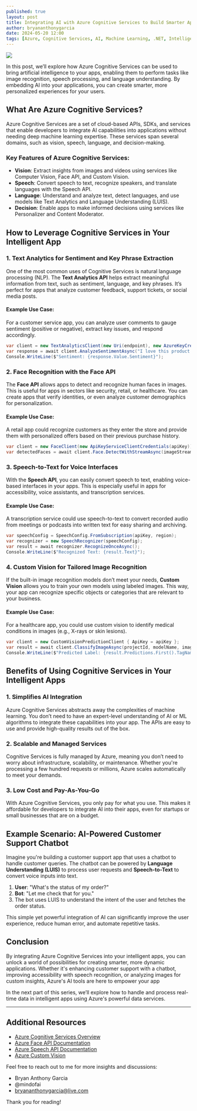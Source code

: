 ```yaml
---
published: true
layout: post
title: Integrating AI with Azure Cognitive Services to Build Smarter Apps
author: bryananthonygarcia
date: 2024-05-20 12:00
tags: [Azure, Cognitive Services, AI, Machine Learning, .NET, Intelligent Apps]
---
```


<img src="{{site.baseurl}}/azure-cognitive-services-banner.jpg"/>

In this post, we’ll explore how Azure Cognitive Services can be used to bring artificial intelligence to your apps, enabling them to perform tasks like image recognition, speech processing, and language understanding. By embedding AI into your applications, you can create smarter, more personalized experiences for your users.

## What Are Azure Cognitive Services?

Azure Cognitive Services are a set of cloud-based APIs, SDKs, and services that enable developers to integrate AI capabilities into applications without needing deep machine learning expertise. These services span several domains, such as vision, speech, language, and decision-making.

### Key Features of Azure Cognitive Services:
- **Vision**: Extract insights from images and videos using services like Computer Vision, Face API, and Custom Vision.
- **Speech**: Convert speech to text, recognize speakers, and translate languages with the Speech API.
- **Language**: Understand and analyze text, detect languages, and use models like Text Analytics and Language Understanding (LUIS).
- **Decision**: Enable apps to make informed decisions using services like Personalizer and Content Moderator.


## How to Leverage Cognitive Services in Your Intelligent App

### 1. **Text Analytics for Sentiment and Key Phrase Extraction**

One of the most common uses of Cognitive Services is natural language processing (NLP). The **Text Analytics API** helps extract meaningful information from text, such as sentiment, language, and key phrases. It’s perfect for apps that analyze customer feedback, support tickets, or social media posts.

#### Example Use Case: 
For a customer service app, you can analyze user comments to gauge sentiment (positive or negative), extract key issues, and respond accordingly.

```csharp
var client = new TextAnalyticsClient(new Uri(endpoint), new AzureKeyCredential(apiKey));
var response = await client.AnalyzeSentimentAsync("I love this product! It's amazing.");
Console.WriteLine($"Sentiment: {response.Value.Sentiment}");
```

### 2. **Face Recognition with the Face API**

The **Face API** allows apps to detect and recognize human faces in images. This is useful for apps in sectors like security, retail, or healthcare. You can create apps that verify identities, or even analyze customer demographics for personalization.

#### Example Use Case:
A retail app could recognize customers as they enter the store and provide them with personalized offers based on their previous purchase history.

```csharp
var client = new FaceClient(new ApiKeyServiceClientCredentials(apiKey)) { Endpoint = endpoint };
var detectedFaces = await client.Face.DetectWithStreamAsync(imageStream);
```

### 3. **Speech-to-Text for Voice Interfaces**

With the **Speech API**, you can easily convert speech to text, enabling voice-based interfaces in your apps. This is especially useful in apps for accessibility, voice assistants, and transcription services.

#### Example Use Case:
A transcription service could use speech-to-text to convert recorded audio from meetings or podcasts into written text for easy sharing and archiving.

```csharp
var speechConfig = SpeechConfig.FromSubscription(apiKey, region);
var recognizer = new SpeechRecognizer(speechConfig);
var result = await recognizer.RecognizeOnceAsync();
Console.WriteLine($"Recognized Text: {result.Text}");
```

### 4. **Custom Vision for Tailored Image Recognition**

If the built-in image recognition models don’t meet your needs, **Custom Vision** allows you to train your own models using labeled images. This way, your app can recognize specific objects or categories that are relevant to your business.

#### Example Use Case:
For a healthcare app, you could use custom vision to identify medical conditions in images (e.g., X-rays or skin lesions).

```csharp
var client = new CustomVisionPredictionClient { ApiKey = apiKey };
var result = await client.ClassifyImageAsync(projectId, modelName, imageStream);
Console.WriteLine($"Predicted Label: {result.Predictions.First().TagName}");
```

## Benefits of Using Cognitive Services in Your Intelligent Apps

### 1. **Simplifies AI Integration**
Azure Cognitive Services abstracts away the complexities of machine learning. You don’t need to have an expert-level understanding of AI or ML algorithms to integrate these capabilities into your app. The APIs are easy to use and provide high-quality results out of the box.

### 2. **Scalable and Managed Services**
Cognitive Services is fully managed by Azure, meaning you don’t need to worry about infrastructure, scalability, or maintenance. Whether you're processing a few hundred requests or millions, Azure scales automatically to meet your demands.

### 3. **Low Cost and Pay-As-You-Go**
With Azure Cognitive Services, you only pay for what you use. This makes it affordable for developers to integrate AI into their apps, even for startups or small businesses that are on a budget.

## Example Scenario: AI-Powered Customer Support Chatbot

Imagine you're building a customer support app that uses a chatbot to handle customer queries. The chatbot can be powered by **Language Understanding (LUIS)** to process user requests and **Speech-to-Text** to convert voice inputs into text.

1. **User**: "What's the status of my order?"
2. **Bot**: "Let me check that for you."
3. The bot uses LUIS to understand the intent of the user and fetches the order status.

This simple yet powerful integration of AI can significantly improve the user experience, reduce human error, and automate repetitive tasks.

## Conclusion

By integrating Azure Cognitive Services into your intelligent apps, you can unlock a world of possibilities for creating smarter, more dynamic applications. Whether it's enhancing customer support with a chatbot, improving accessibility with speech recognition, or analyzing images for custom insights, Azure's AI tools are here to empower your app

In the next part of this series, we’ll explore how to handle and process real-time data in intelligent apps using Azure's powerful data services.

---

## Additional Resources

- [Azure Cognitive Services Overview](https://learn.microsoft.com/en-us/azure/cognitive-services/)
- [Azure Face API Documentation](https://learn.microsoft.com/en-us/azure/cognitive-services/face/)
- [Azure Speech API Documentation](https://learn.microsoft.com/en-us/azure/cognitive-services/speech-service/)
- [Azure Custom Vision](https://learn.microsoft.com/en-us/azure/cognitive-services/custom-vision/)

Feel free to reach out to me for more insights and discussions:

- Bryan Anthony Garcia
- @mindofai
- bryananthonygarcia@live.com

Thank you for reading!
